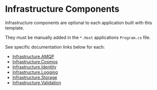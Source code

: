 ﻿# Infrastructure Components

Infrastructure components are optional to each application built with this template.

They must be manually added in the `*.Host` applications `Program.cs` file.

See specific documentation links below for each:

- [Infrastructure.AMQP](./amqp.md)
- [Infrastructure.Cosmos](./cosmos.md)
- [Infrastructure.Identity](./identity.md)
- [Infrastructure.Logging](./logging.md)
- [Infrastructure.Storage](./storage.md)
- [Infrastructure.Validation](./validation.md)